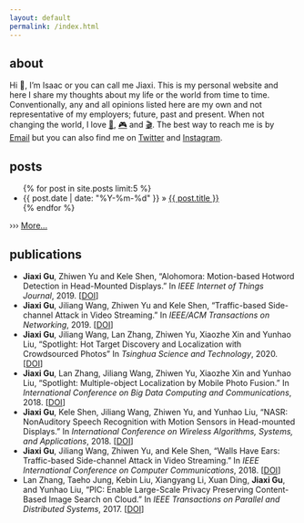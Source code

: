 ```yaml
---
layout: default
permalink: /index.html
---
```

<div class="index">
  <section class="about">
    <h2>about</h2>
    <p>Hi &#x1f44b;, I’m Isaac or you can call me Jiaxi. This is my personal website and here I share my thoughts about my life or the world from time to time. Conventionally, any and all opinions listed here are my own and not representative of my employers; future, past and present. When not changing the world, I love <a href="/books.html">&#x0001f4d6;</a>, <a href="/games.html">&#x0001f3ae;</a> and <a href="/movies.html">&#x0001f3ac;</a>. The best way to reach me is by <a href="mailto:imjiaxi@gmail.com">Email</a> but you can also find me on <a href="https://twitter.com/gujiaxi" target="_blank">Twitter</a> and <a href="https://instagram.com/jiaxigu" target="_blank">Instagram</a>.
    </p>
  </section>
  <section class="posts">
  <h2>posts</h2>
    <ul>
      {% for post in site.posts limit:5 %}
        <li>
        <time datetime="{{ post.date | date_to_xmlschema }}">{{ post.date | date: "%Y-%m-%d" }} &#187; </time><a href="{{ post.url | prepend: site.baseurl }}">{{ post.title }}</a>
        </li>
      {% endfor %}
    </ul>
    <p>&#x203a;&#x203a;&#x203a; <a href="/archive.html">More...</a></p>
  </section>
  <section class="publication">
    <h2>publications</h2>
      <ul>
        <li><b>Jiaxi Gu</b>, Zhiwen Yu and Kele Shen, “Alohomora: Motion-based Hotword Detection in Head-Mounted Displays.” In <i>IEEE Internet of Things Journal</i>, 2019. [<a href="https://doi.org/10.1109/JIOT.2019.2946593">DOI</a>]</li>
        <li><b>Jiaxi Gu</b>, Jiliang Wang, Zhiwen Yu and Kele Shen, “Traffic-based Side-channel Attack in Video Streaming.” In <i>IEEE/ACM Transactions on Networking</i>, 2019. [<a href="https://doi.org/10.1109/TNET.2019.2906568">DOI</a>]</li>
        <li><b>Jiaxi Gu</b>, Jiliang Wang, Lan Zhang, Zhiwen Yu, Xiaozhe Xin and Yunhao Liu, “Spotlight: Hot Target Discovery and Localization with Crowdsourced Photos” In <i>Tsinghua Science and Technology</i>, 2020. [<a href="https://doi.org/10.26599/TST.2019.9010004">DOI</a>]</li>
        <li><b>Jiaxi Gu</b>, Lan Zhang, Jiliang Wang, Zhiwen Yu, Xiaozhe Xin and Yunhao Liu, “Spotlight: Multiple-object Localization by Mobile Photo Fusion.” In <i>International Conference on Big Data Computing and Communications</i>, 2018. [<a href="https://doi.org/10.1109/BIGCOM.2018.00044">DOI</a>]</li>
        <li><b>Jiaxi Gu</b>, Kele Shen, Jiliang Wang, Zhiwen Yu, and Yunhao Liu, “NASR: NonAuditory Speech Recognition with Motion Sensors in Head-mounted Displays.” In <i>International Conference on Wireless Algorithms, Systems, and Applications</i>, 2018. [<a href="https://doi.org/10.1007/978-3-319-94268-1_63">DOI</a>]</li>
        <li><b>Jiaxi Gu</b>, Jiliang Wang, Zhiwen Yu, and Kele Shen, “Walls Have Ears: Traffic-based Side-channel Attack in Video Streaming.” In <i>IEEE International Conference on Computer Communications</i>, 2018. [<a href="https://doi.org/10.1109/INFOCOM.2018.8486211">DOI</a>]</li>
        <li>Lan Zhang, Taeho Jung, Kebin Liu, Xiangyang Li, Xuan Ding, <b>Jiaxi Gu</b>, and Yunhao Liu, “PIC: Enable Large-Scale Privacy Preserving Content-Based Image Search on Cloud.” In <i>IEEE Transactions on Parallel and Distributed Systems</i>, 2017. [<a href="https://doi.org/10.1109/TPDS.2017.2712148">DOI</a>]</li>
      </ul>
  </section>
</div>
